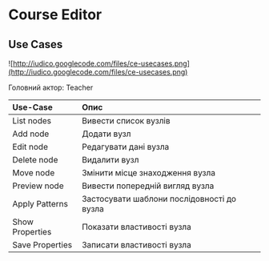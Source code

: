 # Course Editor #

## Use Cases ##

![http://iudico.googlecode.com/files/ce-usecases.png](http://iudico.googlecode.com/files/ce-usecases.png)

Головний актор: Teacher

| Use-Case | Опис |
|:---------|:-----|
| List nodes | Вивести список вузлів |
| Add node | Додати вузл |
| Edit node | Редагувати дані вузла |
| Delete node | Видалити вузл |
| Move node | Змінити місце знаходження вузла |
| Preview node | Вивести попередній вигляд вузла |
| Apply Patterns | Застосувати шаблони послідовності до вузла |
| Show Properties | Показати властивості вузла |
| Save Properties | Записати властивості вузла |